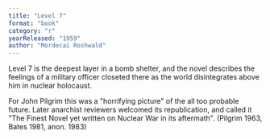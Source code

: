 ```yaml
---
title: "Level 7"
format: "book"
category: "r"
yearReleased: "1959"
author: "Mordecai Roshwald"
---
```

Level 7 is the deepest layer  in a bomb shelter, and the novel describes the feelings of a military officer  closeted there as the world disintegrates above him in nuclear holocaust.

For John Pilgrim  this was a "horrifying  picture" of the all too probable future. Later anarchist reviewers welcomed its  republication, and called it "The Finest Novel yet written on Nuclear War in its  aftermath". (Pilgrim 1963, Bates 1981, anon. 1983)
 
